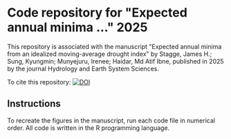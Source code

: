 # Code repository for "Expected annual minima ..." 2025

This repository is associated with the manuscript "Expected annual minima from an idealized moving-average drought index"  by Stagge, James H.; Sung, Kyungmin; Munyejuru, Irenee; Haidar, Md Atif Ibne, published in 2025 by the journal Hydrology and Earth System Sciences.

To cite this repository: [![DOI](https://zenodo.org/badge/689441331.svg)](https://zenodo.org/badge/latestdoi/689441331)


## Instructions
To recreate the figures in the manuscript, run each code file in numerical order.
All code is written in the R programming language. 





